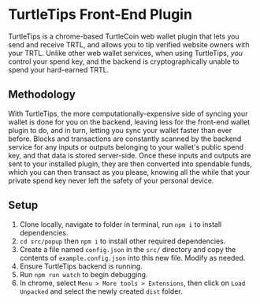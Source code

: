 # TurtleTips Front-End Plugin
TurtleTips is a chrome-based TurtleCoin web wallet plugin that lets you send and receive TRTL, and allows you to tip verified website owners with your TRTL. Unlike other web wallet services, when using TurtleTips, *you* control your spend key, and the backend is cryptographically unable to spend your hard-earned TRTL.

## Methodology
With TurtleTips, the more computationally-expensive side of syncing your wallet is done for you on the backend, leaving less for the front-end wallet plugin to do, and in turn, letting you sync your wallet faster than ever before. Blocks and transactions are constantly scanned by the backend service for any inputs or outputs belonging to your wallet's public spend key, and that data is stored server-side. Once these inputs and outputs are sent to your installed plugin, they are then converted into spendable funds, which you can then transact as you please, knowing all the while that your private spend key never left the safety of your personal device.

## Setup
1. Clone locally, navigate to folder in terminal, run `npm i` to install dependencies.
2. `cd src/popup` then `npm i` to install other required dependencies.
3. Create a file named `config.json` in the `src/` directory and copy the contents of `example.config.json` into this new file. Modify as needed.
4. Ensure TurtleTips backend is running.
5. Run `npm run watch` to begin debugging.
6. In chrome, select `Menu > More tools > Extensions`, then click on `Load Unpacked` and select the newly created `dist` folder.

